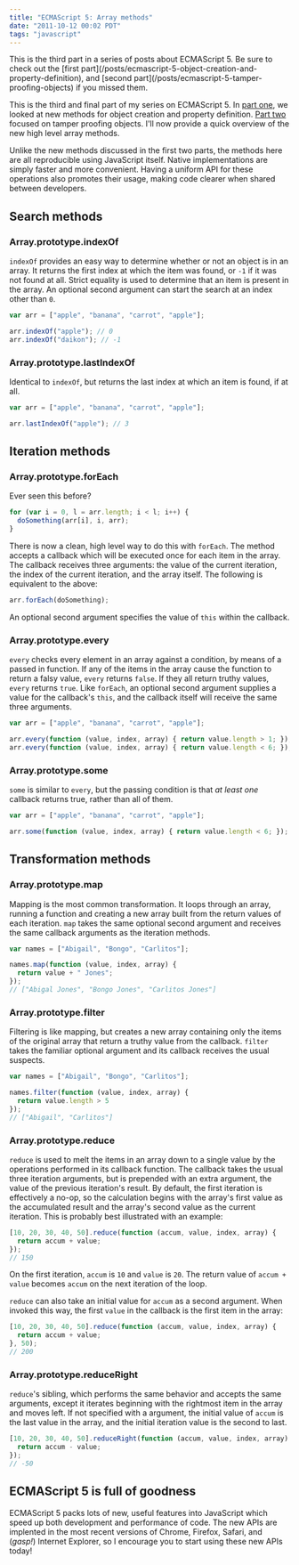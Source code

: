 ```yaml
---
title: "ECMAScript 5: Array methods"
date: "2011-10-12 00:02 PDT"
tags: "javascript"
---
```

<aside>This is the third part in a series of posts about ECMAScript 5. Be sure to check out the [first part](/posts/ecmascript-5-object-creation-and-property-definition), and [second part](/posts/ecmascript-5-tamper-proofing-objects) if you missed them.</aside>

This is the third and final part of my series on ECMAScript 5. In [part one](/posts/ecmascript-5-object-creation-and-property-definition), we looked at new methods for object creation and property definition. [Part two](/posts/ecmascript-5-tamper-proofing-objects) focused on tamper proofing objects. I'll now provide a quick overview of the new high level array methods.

Unlike the new methods discussed in the first two parts, the methods here are all reproducible using JavaScript itself. Native implementations are simply faster and more convenient. Having a uniform API for these operations also promotes their usage, making code clearer when shared between developers.

## Search methods

### Array.prototype.indexOf

`indexOf` provides an easy way to determine whether or not an object is in an array. It returns the first index at which the item was found, or `-1` if it was not found at all. Strict equality is used to determine that an item is present in the array. An optional second argument can start the search at an index other than `0`.

~~~ javascript
var arr = ["apple", "banana", "carrot", "apple"];

arr.indexOf("apple"); // 0
arr.indexOf("daikon"); // -1
~~~

### Array.prototype.lastIndexOf

Identical to `indexOf`, but returns the last index at which an item is found, if at all.

~~~ javascript
var arr = ["apple", "banana", "carrot", "apple"];

arr.lastIndexOf("apple"); // 3
~~~

## Iteration methods

### Array.prototype.forEach

Ever seen this before?

~~~ javascript
for (var i = 0, l = arr.length; i < l; i++) {
  doSomething(arr[i], i, arr);
}
~~~

There is now a clean, high level way to do this with `forEach`. The method accepts a callback which will be executed once for each item in the array. The callback receives three arguments: the value of the current iteration, the index of the current iteration, and the array itself. The following is equivalent to the above:

~~~javascript
arr.forEach(doSomething);
~~~

An optional second argument specifies the value of `this` within the callback.

### Array.prototype.every

`every` checks every element in an array against a condition, by means of a passed in function. If any of the items in the array cause the function to return a falsy value, `every` returns `false`. If they all return truthy values, `every` returns `true`.  Like `forEach`, an optional second argument supplies a value for the callback's `this`, and the callback itself will receive the same three arguments.

~~~ javascript
var arr = ["apple", "banana", "carrot", "apple"];

arr.every(function (value, index, array) { return value.length > 1; }); // true
arr.every(function (value, index, array) { return value.length < 6; }); // false
~~~

### Array.prototype.some

`some` is similar to `every`, but the passing condition is that *at least one* callback returns true, rather than all of them.

~~~ javascript
var arr = ["apple", "banana", "carrot", "apple"];

arr.some(function (value, index, array) { return value.length < 6; }); // true
~~~

## Transformation methods

### Array.prototype.map

Mapping is the most common transformation. It loops through an array, running a function and creating a new array built from the return values of each iteration. `map` takes the same optional second argument and receives the same callback arguments as the iteration methods.

~~~ javascript
var names = ["Abigail", "Bongo", "Carlitos"];

names.map(function (value, index, array) {
  return value + " Jones";
});
// ["Abigal Jones", "Bongo Jones", "Carlitos Jones"]
~~~

### Array.prototype.filter

Filtering is like mapping, but creates a new array containing only the items of the original array that return a truthy value from the callback. `filter` takes the familiar optional argument and its callback receives the usual suspects.

~~~ javascript
var names = ["Abigail", "Bongo", "Carlitos"];

names.filter(function (value, index, array) {
  return value.length > 5
});
// ["Abigail", "Carlitos"]
~~~

### Array.prototype.reduce

`reduce` is used to melt the items in an array down to a single value by the operations performed in its callback function. The callback takes the usual three iteration arguments, but is prepended with an extra argument, the value of the previous iteration's result. By default, the first iteration is effectively a no-op, so the calculation begins with the array's first value as the accumulated result and the array's second value as the current iteration. This is probably best illustrated with an example:

~~~ javascript
[10, 20, 30, 40, 50].reduce(function (accum, value, index, array) {
  return accum + value;
});
// 150
~~~

On the first iteration, `accum` is `10` and `value` is `20`. The return value of `accum + value` becomes `accum` on the next iteration of the loop.

`reduce` can also take an initial value for `accum` as a second argument. When invoked this way, the first `value` in the callback is the first item in the array:

~~~ javascript
[10, 20, 30, 40, 50].reduce(function (accum, value, index, array) {
  return accum + value;
}, 50);
// 200
~~~

### Array.prototype.reduceRight

`reduce`'s sibling, which performs the same behavior and accepts the same arguments, except it iterates beginning with the rightmost item in the array and moves left. If not specified with a argument, the initial value of `accum` is the last value in the array, and the initial iteration value is the second to last.

~~~ javascript
[10, 20, 30, 40, 50].reduceRight(function (accum, value, index, array) {
  return accum - value;
});
// -50
~~~

## ECMAScript 5 is full of goodness

ECMAScript 5 packs lots of new, useful features into JavaScript which speed up both development and performance of code. The new APIs are implented in the most recent versions of Chrome, Firefox, Safari, and (*gasp!*) Internet Explorer, so I encourage you to start using these new APIs today!
